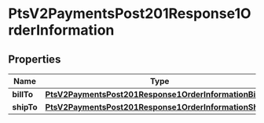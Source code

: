 
# PtsV2PaymentsPost201Response1OrderInformation

## Properties
Name | Type | Description | Notes
------------ | ------------- | ------------- | -------------
**billTo** | [**PtsV2PaymentsPost201Response1OrderInformationBillTo**](PtsV2PaymentsPost201Response1OrderInformationBillTo.md) |  |  [optional]
**shipTo** | [**PtsV2PaymentsPost201Response1OrderInformationShipTo**](PtsV2PaymentsPost201Response1OrderInformationShipTo.md) |  |  [optional]




